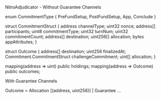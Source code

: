 NitroAdjudicator - Without Guarantee Channels

enum CommitmentType { PreFundSetup, PostFundSetup, App, Conclude }

struct CommitmentStruct {
    address channelType;
    uint32 nonce;
    address[] participants;
    uint8 commitmentType;
    uint32 turnNum;
    uint32 commitmentCount;
    address[] destination;
    uint256[] allocation;
    bytes appAttributes;
}

struct Outcome {
    address[] destination;
    uint256 finalizedAt;
    Commitment.CommitmentStruct challengeCommitment;
    uint[] allocation;
}

mapping(address => uint) public holdings;
mapping(address => Outcome) public outcomes;



With Guarantee Channels

Outcome = Allocation [(address, uint256)] | Guarantee ...